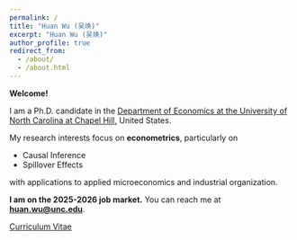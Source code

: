 ```yaml
---
permalink: /
title: "Huan Wu (吴焕)"
excerpt: "Huan Wu (吴焕)"
author_profile: true
redirect_from: 
  - /about/
  - /about.html
---
```


**Welcome!** 

I am a Ph.D. candidate in the [Department of Economics at the University of North Carolina at Chapel Hill,](https://econ.unc.edu/) United States. 

My research interests focus on **econometrics**, particularly on

* Causal Inference
* Spillover Effects

with applications to applied microeconomics and industrial organization.

**I am on the 2025-2026 job market.** You can reach me at [**huan.wu@unc.edu**](mailto:huan.wu@unc.edu).

[Curriculum Vitae](https://huanwu-econ.github.io/files/CV_Wu.pdf) 